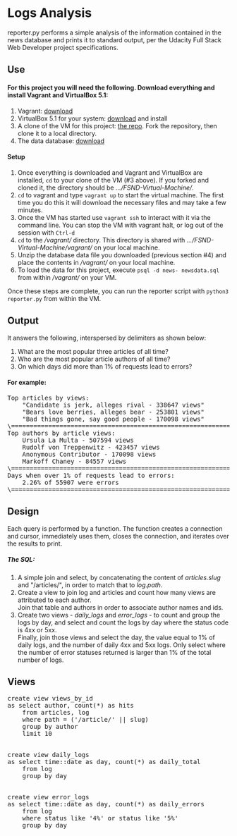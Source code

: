 # Logs Analysis
reporter.py performs a simple analysis of the information contained in the news database and prints it to standard output, per the Udacity Full Stack Web Developer project specifications.


## Use
#### For this project you will need the following. Download everything and install Vagrant and VirtualBox 5.1:
1. Vagrant: [download](https://www.vagrantup.com/downloads.html)
2. VirtualBox 5.1 for your system: [download](https://www.virtualbox.org/wiki/Download_Old_Builds_5_1) and install
3. A clone of the VM for this project: [the repo](https://github.com/udacity/fullstack-nanodegree-vm). Fork the repository, then clone it to a local directory.
4. The data database: [download](https://d17h27t6h515a5.cloudfront.net/topher/2016/August/57b5f748_newsdata/newsdata.zip)

#### Setup
1. Once everything is downloaded and Vagrant and VirtualBox are installed, `cd` to your clone of the VM (#3 above). If you forked and cloned it, the directory should be _.../FSND-Virtual-Machine/_.
2. `cd` to vagrant and type `vagrant up` to start the virtual machine. The first time you do this it will download the necessary files and may take a few minutes.
3. Once the VM has started use `vagrant ssh` to interact with it via the command line. You can stop the VM with vagrant halt, or log out of the session with `Ctrl-d`
4. `cd` to the _/vagrant/_ directory. This directory is shared with _.../FSND-Virtual-Machine/vagrant/_ on your local machine.
5. Unzip the database data file you downloaded (previous section #4) and place the contents in _/vagrant/_ on your local machine.
6. To load the data for this project, execute `psql -d news- newsdata.sql` from within _/vagrant/_ on your VM.


Once these steps are complete, you can run the reporter script with `python3 reporter.py` from within the VM.


## Output
It answers the following, interspersed by delimiters as shown below:
1. What are the most popular three articles of all time?
2. Who are the most popular article authors of all time?
3. On which days did more than 1% of requests lead to errors?

#### For example:
<pre>
Top articles by views: 
    "Candidate is jerk, alleges rival - 338647 views"
    "Bears love berries, alleges bear - 253801 views"
    "Bad things gone, say good people - 170098 views"
\======================================================================
Top authors by article views: 
    Ursula La Multa - 507594 views
    Rudolf von Treppenwitz - 423457 views
    Anonymous Contributor - 170098 views
    Markoff Chaney - 84557 views
\======================================================================
Days when over 1% of requests lead to errors: 
    2.26% of 55907 were errors
\======================================================================
</pre>

## Design
Each query is performed by a function. The function creates a connection and cursor, immediately uses them, closes the connection, and iterates over the results to print.

##### The SQL: 
1. A simple join and select, by concatenating the content of _articles.slug_ and "/articles/", in order to match that to _log.path_.
2. Create a view to join log and articles and count how many views are attributed to each author. \
Join that table and authors in order to associate author names and ids.
3. Create two views - _daily_logs_ and _error_logs_ - to count and group the logs by day, and select and count the logs by day where the status code is 4xx or 5xx. \
Finally, join those views and select the day, the value equal to 1% of daily logs, and the number of daily 4xx and 5xx logs. Only select where the number of error statuses returned is larger than 1% of the total number of logs.

## Views
<pre>
create view views_by_id
as select author, count(*) as hits 
    from articles, log 
    where path = ('/article/' || slug) 
    group by author 
    limit 10


create view daily_logs 
as select time::date as day, count(*) as daily_total 
    from log 
    group by day


create view error_logs
as select time::date as day, count(*) as daily_errors 
    from log 
    where status like '4%' or status like '5%' 
    group by day
</pre>